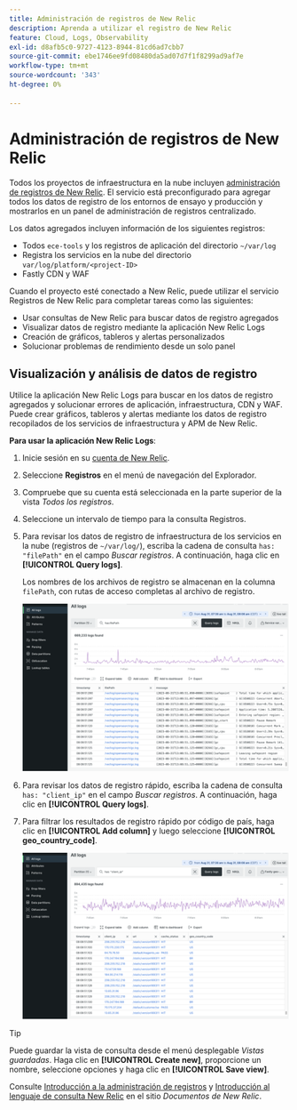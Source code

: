 ```yaml
---
title: Administración de registros de New Relic
description: Aprenda a utilizar el registro de New Relic
feature: Cloud, Logs, Observability
exl-id: d8afb5c0-9727-4123-8944-81cd6ad7cbb7
source-git-commit: ebe1746ee9fd08480da5ad07d7f1f8299ad9af7e
workflow-type: tm+mt
source-wordcount: '343'
ht-degree: 0%

---
```


# Administración de registros de New Relic

Todos los proyectos de infraestructura en la nube incluyen [administración de registros de New Relic](https://docs.newrelic.com/docs/logs/get-started/get-started-log-management/). El servicio está preconfigurado para agregar todos los datos de registro de los entornos de ensayo y producción y mostrarlos en un panel de administración de registros centralizado.

Los datos agregados incluyen información de los siguientes registros:

- Todos `ece-tools` y los registros de aplicación del directorio `~/var/log`
- Registra los servicios en la nube del directorio `var/log/platform/<project-ID>`
- Fastly CDN y WAF

Cuando el proyecto esté conectado a New Relic, puede utilizar el servicio Registros de New Relic para completar tareas como las siguientes:

- Usar consultas de New Relic para buscar datos de registro agregados
- Visualizar datos de registro mediante la aplicación New Relic Logs
- Creación de gráficos, tableros y alertas personalizados
- Solucionar problemas de rendimiento desde un solo panel

## Visualización y análisis de datos de registro

Utilice la aplicación New Relic Logs para buscar en los datos de registro agregados y solucionar errores de aplicación, infraestructura, CDN y WAF. Puede crear gráficos, tableros y alertas mediante los datos de registro recopilados de los servicios de infraestructura y APM de New Relic.

**Para usar la aplicación New Relic Logs**:

1. Inicie sesión en su [cuenta de New Relic](https://login.newrelic.com/login).

1. Seleccione **Registros** en el menú de navegación del Explorador.

1. Compruebe que su cuenta está seleccionada en la parte superior de la vista _Todos los registros_.

1. Seleccione un intervalo de tiempo para la consulta Registros.

1. Para revisar los datos de registro de infraestructura de los servicios en la nube (registros de `~/var/log/`), escriba la cadena de consulta `has: "filePath"` en el campo _Buscar registros_. A continuación, haga clic en **[!UICONTROL Query logs]**.

   Los nombres de los archivos de registro se almacenan en la columna `filePath`, con rutas de acceso completas al archivo de registro.

   ![Datos de registro del servicio New Relic del proyecto en la nube](../../assets/new-relic/var-log-query.png)

1. Para revisar los datos de registro rápido, escriba la cadena de consulta `has: "client_ip"` en el campo _Buscar registros_. A continuación, haga clic en **[!UICONTROL Query logs]**.

1. Para filtrar los resultados de registro rápido por código de país, haga clic en **[!UICONTROL Add column]** y luego seleccione **[!UICONTROL geo_country_code]**.

   ![Filtro de atributo de registro de CDN de New Relic del proyecto en la nube](../../assets/new-relic/fastly-countrycode-filter.png)

>[!TIP]
>
>Puede guardar la vista de consulta desde el menú desplegable _Vistas guardadas_. Haga clic en **[!UICONTROL Create new]**, proporcione un nombre, seleccione opciones y haga clic en **[!UICONTROL Save view]**.
>
>Consulte [Introducción a la administración de registros](https://docs.newrelic.com/docs/logs/get-started/get-started-log-management/) y [Introducción al lenguaje de consulta New Relic](https://docs.newrelic.com/docs/query-your-data/nrql-new-relic-query-language/get-started/introduction-nrql-new-relics-query-language/) en el sitio _Documentos de New Relic_.
